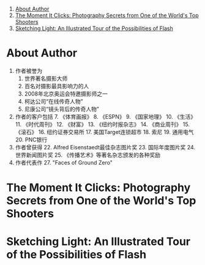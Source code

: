 
<!-- toc orderedList:1 depthFrom:1 depthTo:6 -->

1. [About Author](#about-author)
1. [The Moment It Clicks: Photography Secrets from One of the World's Top Shooters](#the-moment-it-clicks-photography-secrets-from-one-of-the-worlds-top-shooters)
1. [Sketching Light: An Illustrated Tour of the Possibilities of Flash](#sketching-light-an-illustrated-tour-of-the-possibilities-of-flash)

<!-- tocstop -->



# About Author
1. 作者被誉为
    1. 世界著名摄影大师
    2. 百名对摄影最具影响力的人
    3. 2008年北京奥运会特邀摄影师之一
    4. 柯达公司“在线传奇人物”
    5. 尼康公司“镜头背后的传奇人物”
1. 作者的客户包括
    7. 《体育画报》
    8. 《ESPN》
    9. 《国家地理》
    10. 《生活》
    11. 《时代周刊》
    12. 《财富》
    13. 《纽约时报杂志》
    14. 《商业周刊》
    15. 《滚石》
    16. 纽约证券交易所
    17. 美国Target连锁超市
    18. 索尼
    19. 通用电气
    20. PNC银行
21. 作者曾获得
    22. Alfred Eisenstaedt最佳杂志图片奖
    23. 国际年度图片奖
    24. 世界新闻图片奖
    25. 《传播艺术》等著名杂志颁发的各种奖励
26. 作者代表作
    27. "Faces of Ground Zero"

# The Moment It Clicks: Photography Secrets from One of the World's Top Shooters


# Sketching Light: An Illustrated Tour of the Possibilities of Flash
